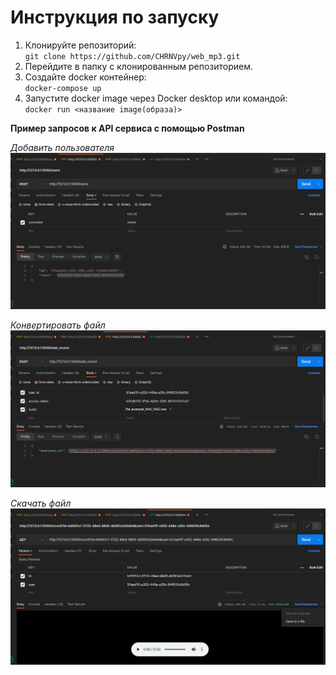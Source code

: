 <h1>Инструкция по запуску</h1>
<section>
<ol>
<li>Клонируйте репозиторий:<br>
<code>git clone https://github.com/CHRNVpy/web_mp3.git</code></li>

<li>Перейдите в папку с клонированным репозиторием.</li>

<li>Создайте docker контейнер:<br>
<code>docker-compose up</code></li>

<li>Запустите docker image через Docker desktop или командой:<br>
<code>docker run &lt;название image(образа)&gt;</code></li>
</section>

<strong>Пример запросов к API сервиса c помощью Postman</strong>
<p>
<i>Добавить пользователя</i> 
<img src="add_user.png">
</p>
<p>
<i>Конвертировать файл</i> 
<img src="add_record.png">
</p>
<p>
<i>Скачать файл</i> 
<img src="get_record.png">
</p>